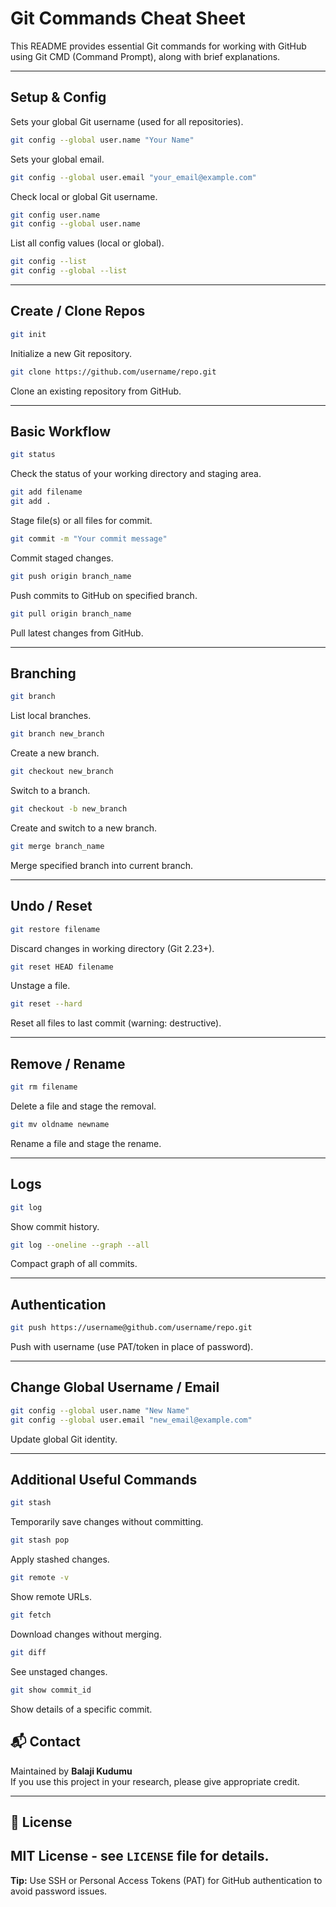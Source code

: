 
# Git Commands Cheat Sheet

This README provides essential Git commands for working with GitHub using Git CMD (Command Prompt), along with brief explanations.

---

## Setup & Config

Sets your global Git username (used for all repositories).
```bash
git config --global user.name "Your Name"
```

Sets your global email.
```bash
git config --global user.email "your_email@example.com"
```

Check local or global Git username.
```bash
git config user.name
git config --global user.name
```

List all config values (local or global).
```bash
git config --list
git config --global --list
```


---

## Create / Clone Repos

```bash
git init
```
Initialize a new Git repository.


```bash
git clone https://github.com/username/repo.git
```
Clone an existing repository from GitHub.

---

## Basic Workflow

```bash
git status
```
Check the status of your working directory and staging area.

```bash
git add filename
git add .
```
Stage file(s) or all files for commit.

```bash
git commit -m "Your commit message"
```
Commit staged changes.

```bash
git push origin branch_name
```
Push commits to GitHub on specified branch.

```bash
git pull origin branch_name
```
Pull latest changes from GitHub.

---

## Branching

```bash
git branch
```
List local branches.

```bash
git branch new_branch
```
Create a new branch.

```bash
git checkout new_branch
```
Switch to a branch.

```bash
git checkout -b new_branch
```
Create and switch to a new branch.

```bash
git merge branch_name
```
Merge specified branch into current branch.

---

## Undo / Reset

```bash
git restore filename
```
Discard changes in working directory (Git 2.23+).

```bash
git reset HEAD filename
```
Unstage a file.

```bash
git reset --hard
```
Reset all files to last commit (warning: destructive).

---

## Remove / Rename

```bash
git rm filename
```
Delete a file and stage the removal.

```bash
git mv oldname newname
```
Rename a file and stage the rename.

---

## Logs

```bash
git log
```
Show commit history.

```bash
git log --oneline --graph --all
```
Compact graph of all commits.

---

## Authentication

```bash
git push https://username@github.com/username/repo.git
```
Push with username (use PAT/token in place of password).

---

## Change Global Username / Email

```bash
git config --global user.name "New Name"
git config --global user.email "new_email@example.com"
```
Update global Git identity.

---

## Additional Useful Commands

```bash
git stash
```
Temporarily save changes without committing.

```bash
git stash pop
```
Apply stashed changes.

```bash
git remote -v
```
Show remote URLs.

```bash
git fetch
```
Download changes without merging.

```bash
git diff
```
See unstaged changes.

```bash
git show commit_id
```
Show details of a specific commit.

## 📬 Contact

Maintained by **Balaji Kudumu**  
If you use this project in your research, please give appropriate credit.

---

## 📄 License

MIT License - see `LICENSE` file for details.
---

**Tip:** Use SSH or Personal Access Tokens (PAT) for GitHub authentication to avoid password issues.

